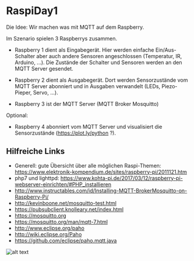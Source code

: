 # RaspiDay1

Die Idee: Wir machen was mit MQTT auf dem Raspberry.


Im Szenario spielen 3 Raspberrys zusammen.

- Raspberry 1 dient als Eingabegerät. Hier werden einfache Ein/Aus-Schalter aber auch andere Sensoren angeschlossen (Temperatur, IR, Arduino, ...). Die Zustände der Schalter und Sensoren werden an den MQTT Server gesendet.

- Raspberry 2 dient als Ausgabegerät. Dort werden Sensorzustände vom MQTT Server abonniert und in Ausgaben verwandelt (LEDs, Piezo-Pieper, Servo, ...).

- Raspberry 3 ist der MQTT Server (MQTT Broker Mosquitto)


Optional:
- Raspberry 4 abonniert vom MQTT Server und visualisiert die Sensorzustände (https://plot.ly/python ?).

## Hilfreiche Links

- Generell: gute Übersicht über alle möglichen Raspi-Themen: https://www.elektronik-kompendium.de/sites/raspberry-pi/2011121.htm
- php7 und lighttpd: https://www.kohta-pi.de/2017/03/12/raspberry-pi-webserver-einrichten/#PHP_installieren
- http://www.instructables.com/id/Installing-MQTT-BrokerMosquitto-on-Raspberry-Pi/
- http://kevinboone.net/mosquitto-test.html
- https://pubsubclient.knolleary.net/index.html
- https://mosquitto.org
- https://mosquitto.org/man/mqtt-7.html
- http://www.eclipse.org/paho
- http://wiki.eclipse.org/Paho
- https://github.com/eclipse/paho.mqtt.java

![alt text](https://github.com/autostock/RaspiDay/blob/master/day1/20170924_161526.jpg)
